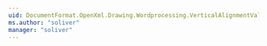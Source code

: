 ```yaml
---
uid: DocumentFormat.OpenXml.Drawing.Wordprocessing.VerticalAlignmentValues
ms.author: "soliver"
manager: "soliver"
---
```

